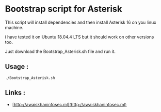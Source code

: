 # Bootstrap script for Asterisk

This script will install dependencies and then install Asterisk 16 on you linux machine.  

i have tested it on Ubuntu 18.04.4 LTS but it should work on other versions too.   

Just download the Bootstrap_Asterisk.sh file and run it.

## Usage :

`./Bootstrap_Asterisk.sh`


## Links :
- [http://awaiskhaninfosec.ml](http://awaiskhaninfosec.ml)

